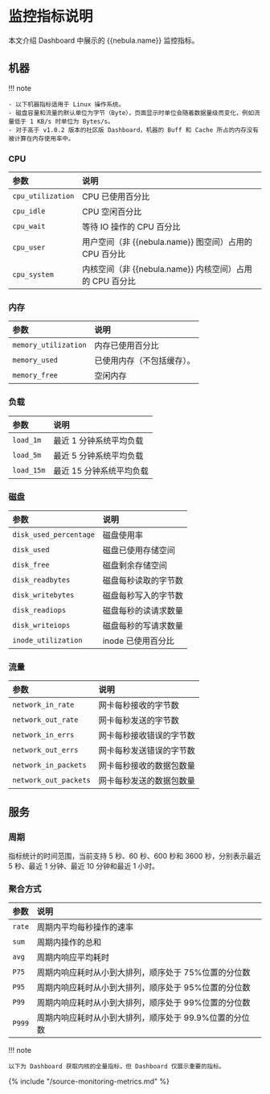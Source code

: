 # 监控指标说明

本文介绍 Dashboard 中展示的 {{nebula.name}} 监控指标。

## 机器

!!! note

    - 以下机器指标适用于 Linux 操作系统。
    - 磁盘容量和流量的默认单位为字节（Byte），页面显示时单位会随着数据量级而变化，例如流量低于 1 KB/s 时单位为 Bytes/s。
    - 对于高于 v1.0.2 版本的社区版 Dashboard，机器的 Buff 和 Cache 所占的内存没有被计算在内存使用率中。

### CPU

|参数|说明|
|:---|:---|
|`cpu_utilization`| CPU 已使用百分比|
|`cpu_idle`| CPU 空闲百分比|
|`cpu_wait`| 等待 IO 操作的 CPU 百分比|
|`cpu_user`| 用户空间（非 {{nebula.name}} 图空间）占用的 CPU 百分比|
|`cpu_system`| 内核空间（非 {{nebula.name}} 内核空间）占用的 CPU 百分比|

### 内存

|参数|说明|
|:---|:---|
|`memory_utilization`| 内存已使用百分比|
|`memory_used`| 已使用内存（不包括缓存）。|
|`memory_free`| 空闲内存|

    
### 负载

|参数|说明|
|:---|:---|
|`load_1m`| 最近 1 分钟系统平均负载|
|`load_5m`| 最近 5 分钟系统平均负载|
|`load_15m`| 最近 15 分钟系统平均负载|

### 磁盘

|参数|说明|
|:---|:---|
|`disk_used_percentage`| 磁盘使用率|
|`disk_used`| 磁盘已使用存储空间|
|`disk_free`| 磁盘剩余存储空间|
|`disk_readbytes`| 磁盘每秒读取的字节数|
|`disk_writebytes`| 磁盘每秒写入的字节数|
|`disk_readiops`| 磁盘每秒的读请求数量|
|`disk_writeiops`| 磁盘每秒的写请求数量|
|`inode_utilization`| inode 已使用百分比|

### 流量

|参数|说明|
|:---|:---|
|`network_in_rate`| 网卡每秒接收的字节数|
|`network_out_rate`| 网卡每秒发送的字节数|
|`network_in_errs`| 网卡每秒接收错误的字节数|
|`network_out_errs`| 网卡每秒发送错误的字节数|
|`network_in_packets`| 网卡每秒接收的数据包数量|
|`network_out_packets`| 网卡每秒发送的数据包数量|

## 服务

### 周期

指标统计的时间范围，当前支持 5 秒、60 秒、600 秒和 3600 秒，分别表示最近 5 秒、最近 1 分钟、最近 10 分钟和最近 1 小时。

### 聚合方式

|参数|说明|
|:---|:---|
|`rate`| 周期内平均每秒操作的速率|
|`sum`| 周期内操作的总和|
|`avg`| 周期内响应平均耗时|
|`P75`| 周期内响应耗时从小到大排列，顺序处于 75%位置的分位数|
|`P95`| 周期内响应耗时从小到大排列，顺序处于 95%位置的分位数|
|`P99`| 周期内响应耗时从小到大排列，顺序处于 99%位置的分位数|
|`P999`| 周期内响应耗时从小到大排列，顺序处于 99.9%位置的分位数|

!!! note

    以下为 Dashboard 获取内核的全量指标，但 Dashboard 仅展示重要的指标。

{% include "/source-monitoring-metrics.md" %}

<!-- The line above is for content reusing. The source file is in the docs-2.0/reuse directory. -->
